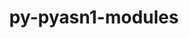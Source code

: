 ---
title: "py-pyasn1-modules"
layout: cache
categories: [package, develop]
meta: {"versions": ["0.2.8"], "compilers": ["apple-clang@=14.0.0", "apple-clang@=14.0.3", "gcc@=11.3.0", "gcc@=7.3.1"], "oss": ["amzn2", "ubuntu22.04", "ventura"], "platforms": ["darwin", "linux"], "targets": ["aarch64", "ivybridge", "x86_64_v3"], "stacks": ["ml-darwin-aarch64-mps", "ml-linux-x86_64-cpu", "ml-linux-x86_64-cuda", "ml-linux-x86_64-rocm", "root"], "num_specs": 15, "num_specs_by_stack": {"ml-darwin-aarch64-mps": 2, "root": 15, "ml-linux-x86_64-rocm": 6, "ml-linux-x86_64-cpu": 6, "ml-linux-x86_64-cuda": 6}}
spec_details: [{"hash": "3gummlb2n6q5kqfh7jpgex7pfklpnq3y", "compiler": "apple-clang@=14.0.0", "versions": ["0.2.8"], "os": "ventura", "platform": "darwin", "target": "aarch64", "variants": ["build_system=python_pip"], "stacks": ["ml-darwin-aarch64-mps", "root"], "size": "-", "tarball": "https://binaries.spack.io/develop/build_cache/darwin-ventura-aarch64/apple-clang-14.0.0/py-pyasn1-modules-0.2.8/darwin-ventura-aarch64-apple-clang-14.0.0-py-pyasn1-modules-0.2.8-3gummlb2n6q5kqfh7jpgex7pfklpnq3y.spack"}, {"hash": "32ymtpxwi7pteqqnfpi56uy52smsspjl", "compiler": "apple-clang@=14.0.3", "versions": ["0.2.8"], "os": "ventura", "platform": "darwin", "target": "aarch64", "variants": ["build_system=python_pip"], "stacks": ["ml-darwin-aarch64-mps", "root"], "size": "-", "tarball": "https://binaries.spack.io/develop/build_cache/darwin-ventura-aarch64/apple-clang-14.0.3/py-pyasn1-modules-0.2.8/darwin-ventura-aarch64-apple-clang-14.0.3-py-pyasn1-modules-0.2.8-32ymtpxwi7pteqqnfpi56uy52smsspjl.spack"}, {"hash": "cd56o4o7txaeggmdnfwdqbddiigqcqzh", "compiler": "gcc@=7.3.1", "versions": ["0.2.8"], "os": "amzn2", "platform": "linux", "target": "ivybridge", "variants": ["build_system=python_pip"], "stacks": ["root"], "size": "-", "tarball": "https://binaries.spack.io/develop/build_cache/linux-amzn2-ivybridge/gcc-7.3.1/py-pyasn1-modules-0.2.8/linux-amzn2-ivybridge-gcc-7.3.1-py-pyasn1-modules-0.2.8-cd56o4o7txaeggmdnfwdqbddiigqcqzh.spack"}, {"hash": "xzhz4byockdaz3q4zxw7duyffebnwf5i", "compiler": "gcc@=7.3.1", "versions": ["0.2.8"], "os": "amzn2", "platform": "linux", "target": "ivybridge", "variants": ["build_system=python_pip"], "stacks": ["root"], "size": "-", "tarball": "https://binaries.spack.io/develop/build_cache/linux-amzn2-ivybridge/gcc-7.3.1/py-pyasn1-modules-0.2.8/linux-amzn2-ivybridge-gcc-7.3.1-py-pyasn1-modules-0.2.8-xzhz4byockdaz3q4zxw7duyffebnwf5i.spack"}, {"hash": "tflwq3jkvcnneqg6vp4pqy7loe3r42du", "compiler": "gcc@=7.3.1", "versions": ["0.2.8"], "os": "amzn2", "platform": "linux", "target": "ivybridge", "variants": ["build_system=python_pip"], "stacks": ["root"], "size": "-", "tarball": "https://binaries.spack.io/develop/build_cache/linux-amzn2-ivybridge/gcc-7.3.1/py-pyasn1-modules-0.2.8/linux-amzn2-ivybridge-gcc-7.3.1-py-pyasn1-modules-0.2.8-tflwq3jkvcnneqg6vp4pqy7loe3r42du.spack"}, {"hash": "4mgrt7gxocl6pydq5uyo2m6zes6natgu", "compiler": "gcc@=7.3.1", "versions": ["0.2.8"], "os": "amzn2", "platform": "linux", "target": "x86_64_v3", "variants": ["build_system=python_pip"], "stacks": ["root"], "size": "-", "tarball": "https://binaries.spack.io/develop/build_cache/linux-amzn2-x86_64_v3/gcc-7.3.1/py-pyasn1-modules-0.2.8/linux-amzn2-x86_64_v3-gcc-7.3.1-py-pyasn1-modules-0.2.8-4mgrt7gxocl6pydq5uyo2m6zes6natgu.spack"}, {"hash": "26wnzcfrmh7inhbuedy7w7wwvctb36ma", "compiler": "gcc@=7.3.1", "versions": ["0.2.8"], "os": "amzn2", "platform": "linux", "target": "x86_64_v3", "variants": [], "stacks": ["root"], "size": "-", "tarball": "https://binaries.spack.io/develop/build_cache/linux-amzn2-x86_64_v3/gcc-7.3.1/py-pyasn1-modules-0.2.8/linux-amzn2-x86_64_v3-gcc-7.3.1-py-pyasn1-modules-0.2.8-26wnzcfrmh7inhbuedy7w7wwvctb36ma.spack"}, {"hash": "47t7wgl56eh74ddkcdf6276wxpsvuisy", "compiler": "gcc@=7.3.1", "versions": ["0.2.8"], "os": "amzn2", "platform": "linux", "target": "x86_64_v3", "variants": [], "stacks": ["root"], "size": "-", "tarball": "https://binaries.spack.io/develop/build_cache/linux-amzn2-x86_64_v3/gcc-7.3.1/py-pyasn1-modules-0.2.8/linux-amzn2-x86_64_v3-gcc-7.3.1-py-pyasn1-modules-0.2.8-47t7wgl56eh74ddkcdf6276wxpsvuisy.spack"}, {"hash": "otxdwb5uhzeajmypxwy5taf56hwzdwdd", "compiler": "gcc@=7.3.1", "versions": ["0.2.8"], "os": "amzn2", "platform": "linux", "target": "x86_64_v3", "variants": ["build_system=python_pip"], "stacks": ["root"], "size": "-", "tarball": "https://binaries.spack.io/develop/build_cache/linux-amzn2-x86_64_v3/gcc-7.3.1/py-pyasn1-modules-0.2.8/linux-amzn2-x86_64_v3-gcc-7.3.1-py-pyasn1-modules-0.2.8-otxdwb5uhzeajmypxwy5taf56hwzdwdd.spack"}, {"hash": "a4zsjcz2cn3u54cijnnqcqiu6ut4xosr", "compiler": "gcc@=11.3.0", "versions": ["0.2.8"], "os": "ubuntu22.04", "platform": "linux", "target": "x86_64_v3", "variants": ["build_system=python_pip"], "stacks": ["ml-linux-x86_64-rocm", "ml-linux-x86_64-cpu", "ml-linux-x86_64-cuda", "root"], "size": "-", "tarball": "https://binaries.spack.io/develop/build_cache/linux-ubuntu22.04-x86_64_v3/gcc-11.3.0/py-pyasn1-modules-0.2.8/linux-ubuntu22.04-x86_64_v3-gcc-11.3.0-py-pyasn1-modules-0.2.8-a4zsjcz2cn3u54cijnnqcqiu6ut4xosr.spack"}, {"hash": "sstxk33uc7uqhihhwbx7cwo2yapq6kxl", "compiler": "gcc@=11.3.0", "versions": ["0.2.8"], "os": "ubuntu22.04", "platform": "linux", "target": "x86_64_v3", "variants": ["build_system=python_pip"], "stacks": ["ml-linux-x86_64-rocm", "ml-linux-x86_64-cpu", "ml-linux-x86_64-cuda", "root"], "size": "-", "tarball": "https://binaries.spack.io/develop/build_cache/linux-ubuntu22.04-x86_64_v3/gcc-11.3.0/py-pyasn1-modules-0.2.8/linux-ubuntu22.04-x86_64_v3-gcc-11.3.0-py-pyasn1-modules-0.2.8-sstxk33uc7uqhihhwbx7cwo2yapq6kxl.spack"}, {"hash": "tys67ivscopzh55p5uyuwp6fgh22y3tc", "compiler": "gcc@=11.3.0", "versions": ["0.2.8"], "os": "ubuntu22.04", "platform": "linux", "target": "x86_64_v3", "variants": ["build_system=python_pip"], "stacks": ["ml-linux-x86_64-rocm", "ml-linux-x86_64-cpu", "ml-linux-x86_64-cuda", "root"], "size": "-", "tarball": "https://binaries.spack.io/develop/build_cache/linux-ubuntu22.04-x86_64_v3/gcc-11.3.0/py-pyasn1-modules-0.2.8/linux-ubuntu22.04-x86_64_v3-gcc-11.3.0-py-pyasn1-modules-0.2.8-tys67ivscopzh55p5uyuwp6fgh22y3tc.spack"}, {"hash": "jflome355v23yhzuuzuoilb7xjvfkmtx", "compiler": "gcc@=11.3.0", "versions": ["0.2.8"], "os": "ubuntu22.04", "platform": "linux", "target": "x86_64_v3", "variants": ["build_system=python_pip"], "stacks": ["ml-linux-x86_64-rocm", "ml-linux-x86_64-cpu", "ml-linux-x86_64-cuda", "root"], "size": "-", "tarball": "https://binaries.spack.io/develop/build_cache/linux-ubuntu22.04-x86_64_v3/gcc-11.3.0/py-pyasn1-modules-0.2.8/linux-ubuntu22.04-x86_64_v3-gcc-11.3.0-py-pyasn1-modules-0.2.8-jflome355v23yhzuuzuoilb7xjvfkmtx.spack"}, {"hash": "d2wxtd65ip3cppqvopbzedmdo5mryjk7", "compiler": "gcc@=11.3.0", "versions": ["0.2.8"], "os": "ubuntu22.04", "platform": "linux", "target": "x86_64_v3", "variants": ["build_system=python_pip"], "stacks": ["ml-linux-x86_64-rocm", "ml-linux-x86_64-cpu", "ml-linux-x86_64-cuda", "root"], "size": "-", "tarball": "https://binaries.spack.io/develop/build_cache/linux-ubuntu22.04-x86_64_v3/gcc-11.3.0/py-pyasn1-modules-0.2.8/linux-ubuntu22.04-x86_64_v3-gcc-11.3.0-py-pyasn1-modules-0.2.8-d2wxtd65ip3cppqvopbzedmdo5mryjk7.spack"}, {"hash": "3gx2qxfxx32bdf4qsbtfz6syokrkhzio", "compiler": "gcc@=11.3.0", "versions": ["0.2.8"], "os": "ubuntu22.04", "platform": "linux", "target": "x86_64_v3", "variants": ["build_system=python_pip"], "stacks": ["ml-linux-x86_64-rocm", "ml-linux-x86_64-cpu", "ml-linux-x86_64-cuda", "root"], "size": "-", "tarball": "https://binaries.spack.io/develop/build_cache/linux-ubuntu22.04-x86_64_v3/gcc-11.3.0/py-pyasn1-modules-0.2.8/linux-ubuntu22.04-x86_64_v3-gcc-11.3.0-py-pyasn1-modules-0.2.8-3gx2qxfxx32bdf4qsbtfz6syokrkhzio.spack"}]
---